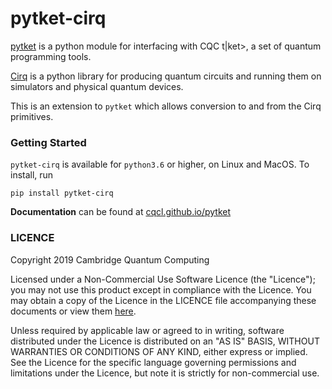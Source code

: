 # pytket-cirq

[pytket](https://github.com/CQCL/pytket) is a python module for interfacing with CQC t|ket>, a set of quantum programming tools.

[Cirq](https://www.github.com/quantumlib/cirq) is a python library for producing quantum circuits and running them on simulators and physical quantum devices.

This is an extension to ``pytket`` which allows conversion to and from the Cirq primitives.

### Getting Started
``pytket-cirq`` is available for ``python3.6`` or higher, on Linux and MacOS.
To install, run 

``pip install pytket-cirq``

**Documentation** can be found at [cqcl.github.io/pytket](https://cqcl.github.io/pytket)

### LICENCE

Copyright 2019 Cambridge Quantum Computing

Licensed under a Non-Commercial Use Software Licence (the "Licence");
you may not use this product except in compliance with the Licence.
You may obtain a copy of the Licence in the LICENCE file accompanying
these documents or view them [here](https://cqcl.github.io/pytket/build/html/licence.html).

Unless required by applicable law or agreed to in writing, software
distributed under the Licence is distributed on an "AS IS" BASIS,
WITHOUT WARRANTIES OR CONDITIONS OF ANY KIND, either express or implied.
See the Licence for the specific language governing permissions and
limitations under the Licence, but note it is strictly for non-commercial use.
